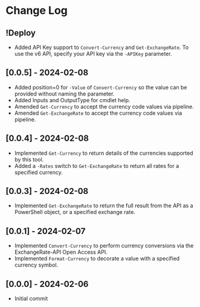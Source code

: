 # Change Log

## !Deploy

* Added API Key support to `Convert-Currency` and `Get-ExchangeRate`. To use the v6 API, specify your API key via the `-APIKey` parameter.

## [0.0.5] - 2024-02-08

* Added position=0 for `-Value` of `Convert-Currency` so the value can be provided without naming the parameter.
* Added Inputs and OutputType for cmdlet help.
* Amended `Get-Currency` to accept the currency code values via pipeline.
* Amended `Get-ExchangeRate` to accept the currency code values via pipeline.

## [0.0.4] - 2024-02-08

* Implemented `Get-Currency` to return details of the currencies supported by this tool.
* Added a `-Rates` switch to `Get-ExchangeRate` to return all rates for a specified currency.

## [0.0.3] - 2024-02-08

* Implemented `Get-ExchangeRate` to return the full result from the API as a PowerShell object, or a specified exchange rate.

## [0.0.1] - 2024-02-07

* Implemented `Convert-Currency` to perform currency conversions via the ExchangeRate-API Open Access API.
* Implemented `Format-Currency` to decorate a value with a specified currency symbol.

## [0.0.0] - 2024-02-06

* Initial commit
